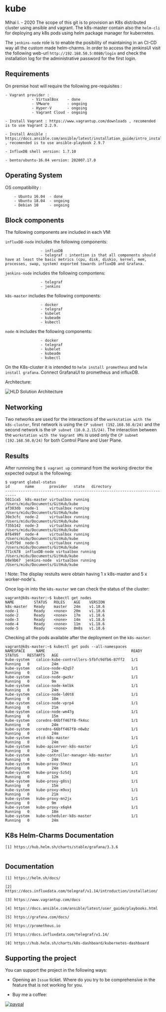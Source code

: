 # kube
Mihai I. - 2020
The scope of this git is to provision an K8s distributed cluster using ansible and vagrant. 
The k8s-master contain also the ```helm-cli``` for deploying any k8s pods using helm package manager for kubernetes.

The ```jenkins-node``` role is to enable the posibility of maintaining in an CI-CD way all the custom made helm-charms. In order to access the jenkinsUI visit the following web-url ```http://192.168.50.5:8080/login``` and check the installation log for the administrative password for the first login.

## Requirements
On premise host will require the following pre-requisites :

    - Vagrant provider : 
                - VirtualBox    - done
                - VMware        - ongoing
                - Hyper-V       - ongoing
                - Vagrant Cloud - ongoing

    - Install Vagrant : https://www.vagrantup.com/downloads , recomended is to use Vagrant 2.2.9.
    
    - Install Ansible : https://docs.ansible.com/ansible/latest/installation_guide/intro_installation.html , recomended is to use ansible-playbook 2.9.7

    - InfluxDB shell version: 1.7.10

    - bento/ubuntu-16.04 version: 202007.17.0

## Operating System 
OS compatibility :
```
    - Ubuntu 16.04  - done
    - Ubuntu 18.04  - ongoing
    - Debian 10     - ongoing
```
## Block components
The following components are included in each VM:

```influxDB-node``` includes the following components: 

                    - influxDB
                    - telegraf : intention is that all components should have at least the basic metrics (cpu, disk, diskio, kernel, mem, processes, swap, system) exported towards influxDB and Grafana.

```jenkins-node``` includes the following compontens:

                    - telegraf
                    - jenkins 

```k8s-master``` includes the following components:
                    
                    - docker
                    - telegraf
                    - kubelet 
                    - kubeadm 
                    - kubectl

```node-N``` includes the following components:

                    - docker
                    - telegraf
                    - kubelet 
                    - kubeadm 
                    - kubectl

On the K8s-cluster it is intended to ```helm install prometheus``` and ```helm install grafana```. Connect GrafanaUI to  prometheus and influxDB.

Architecture:

![HLD Solution Architecture](https://github.com/midu16/kube/blob/dev/architecture/architecture.png)

## Networking 
Two networks are used for the interactions of the ```workstation with the k8s-cluster```, first network is using the ```CP subnet (192.168.50.0/24)``` and the second network is the ```UP subnet (10.0.2.15/24)```. The interaction between the ```workstation with the Vagrant VMs``` is used only the  ```CP subnet (192.168.50.0/24)``` for both Control Plane and User Plane.
 

## Results
After runnning the ```$ vagrant up``` command from the working director the expected output is the following:
```
$ vagrant global-status
id       name       provider   state   directory
---------------------------------------------------------------------------
5011ca5  k8s-master virtualbox running /Users/midu/Documents/GitHub/kube
af303db  node-1     virtualbox running /Users/midu/Documents/GitHub/kube
30e3cfc  node-2     virtualbox running /Users/midu/Documents/GitHub/kube
f35b142  node-3     virtualbox running /Users/midu/Documents/GitHub/kube
8f6499f  node-4     virtualbox running /Users/midu/Documents/GitHub/kube
7c45f9d  node-5     virtualbox running /Users/midu/Documents/GitHub/kube
771c678  influxDB-node virtualbox running /Users/midu/Documents/GitHub/kube
b8e9b67  jenkins-node  virtualbox running /Users/midu/Documents/GitHub/kube
```
! Note: The display restults were obtain having 1 x k8s-master and 5 x worker-node's.


Once log-in into the ```k8s-master``` we can check the status of the cluster:
```
vagrant@k8s-master:~$ kubectl get nodes
NAME         STATUS   ROLES    AGE    VERSION
k8s-master   Ready    master   24m    v1.18.6
node-1       Ready    <none>   20m    v1.18.6
node-2       Ready    <none>   17m    v1.18.6
node-3       Ready    <none>   14m    v1.18.6
node-4       Ready    <none>   11m    v1.18.6
node-5       Ready    <none>   8m8s   v1.18.6
```
Checking all the pods available after the deployment on the ```k8s-master```:
```
vagrant@k8s-master:~$ kubectl get pods --all-namespaces
NAMESPACE     NAME                                       READY   STATUS    RESTARTS   AGE
kube-system   calico-kube-controllers-5fbfc9dfb6-87ff2   1/1     Running   0          24m
kube-system   calico-node-42q57                          1/1     Running   0          12m
kube-system   calico-node-gwzkr                          1/1     Running   0          9m
kube-system   calico-node-kmlbk                          1/1     Running   0          24m
kube-system   calico-node-ld6t8                          1/1     Running   0          18m
kube-system   calico-node-vprp4                          1/1     Running   0          21m
kube-system   calico-node-wm47g                          1/1     Running   0          15m
kube-system   coredns-66bff467f8-fk4sc                   1/1     Running   0          24m
kube-system   coredns-66bff467f8-n6wbz                   1/1     Running   0          24m
kube-system   etcd-k8s-master                            1/1     Running   0          24m
kube-system   kube-apiserver-k8s-master                  1/1     Running   0          24m
kube-system   kube-controller-manager-k8s-master         1/1     Running   0          24m
kube-system   kube-proxy-5hmzz                           1/1     Running   0          24m
kube-system   kube-proxy-5z5dj                           1/1     Running   0          12m
kube-system   kube-proxy-g8ssj                           1/1     Running   0          15m
kube-system   kube-proxy-m9vxj                           1/1     Running   0          21m
kube-system   kube-proxy-mn2jx                           1/1     Running   0          9m
kube-system   kube-proxy-x6qk4                           1/1     Running   0          18m
kube-system   kube-scheduler-k8s-master                  1/1     Running   0          24m
```

## K8s Helm-Charms Documentation
```
[1] https://hub.helm.sh/charts/stable/grafana/3.3.6


```
## Documentation
```
[1] https://helm.sh/docs/

[2] https://docs.influxdata.com/telegraf/v1.14/introduction/installation/

[3] https://www.vagrantup.com/docs

[4] https://docs.ansible.com/ansible/latest/user_guide/playbooks.html

[5] https://grafana.com/docs/

[6] https://prometheus.io

[7] https://docs.influxdata.com/telegraf/v1.14/

[8] https://hub.helm.sh/charts/k8s-dashboard/kubernetes-dashboard

```

## Supporting the project
You can support the project in the following ways:

- Opening an ```Issue``` ticket. Where do you try to be comprehensive in the feature that is not working for you.

- Buy me a coffee:

[![paypal](https://www.paypalobjects.com/en_US/i/btn/btn_donateCC_LG.gif)](https://www.paypal.com/paypalme/midu161992?locale.x=en_US)
